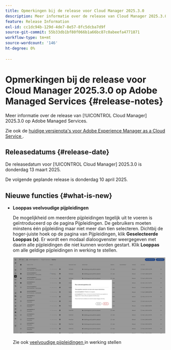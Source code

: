```yaml
---
title: Opmerkingen bij de release voor Cloud Manager 2025.3.0
description: Meer informatie over de release van Cloud Manager 2025.3.0 op Adobe Managed Services.
feature: Release Information
exl-id: cc1dc94b-129d-4de7-8e57-8fc5dcba7d9f
source-git-commit: 55b33db1bf80f066b1a66bc87c0abeefa4771871
workflow-type: tm+mt
source-wordcount: '146'
ht-degree: 0%

---
```


# Opmerkingen bij de release voor Cloud Manager 2025.3.0 op Adobe Managed Services {#release-notes}

<!-- RELEASE WIKI  https://wiki.corp.adobe.com/display/DMSArchitecture/Cloud+Manager+2025.02.0+Release -->

Meer informatie over de release van [!UICONTROL Cloud Manager] 2025.3.0 op Adobe Managed Services.

Zie ook de [ huidige versienota&#39;s voor Adobe Experience Manager as a Cloud Service ](https://experienceleague.adobe.com/en/docs/experience-manager-cloud-service/content/release-notes/home).

## Releasedatums {#release-date}

De releasedatum voor [!UICONTROL Cloud Manager] 2025.3.0 is donderdag 13 maart 2025.

De volgende geplande release is donderdag 10 april 2025.

## Nieuwe functies {#what-is-new}

* **Looppas veelvoudige pijpleidingen**

  De mogelijkheid om meerdere pijpleidingen tegelijk uit te voeren is geïntroduceerd op de pagina Pijpleidingen. De gebruikers moeten minstens één pijpleiding maar niet meer dan tien selecteren. Dichtbij de hoger-juiste hoek op de pagina van Pijpleidingen, klik **Geselecteerde Looppas (x)**. Er wordt een modaal dialoogvenster weergegeven met daarin alle pijpleidingen die niet kunnen worden gestart. Klik **Looppas** om alle geldige pijpleidingen in werking te stellen.

  ![ Looppas geselecteerde de dialoogdoos van pijpleidingen ](/help/release-notes/assets/run-selected-pipelines.png)

  Zie ook [ veelvoudige pijpleidingen ](/help/using/managing-pipelines.md#run-multiple-pipelines) in werking stellen


<!--
## Early adoption program {#early-adoption}

Be a part of Cloud Manager's early adoption program and have a chance to test upcoming features.

### Self-service Service Pack updates for AMS Cloud Manager customers 

As part of the early adopters program, Adobe Managed Services Cloud Manager customers can now perform self-service service pack updates through the **Cloud Manager** user interface. This feature is currently available *only for development environments* and includes limited error reporting for failures.  

Customers can check for service pack updates on the **Program Overview** page under the **Environments** section (**three-dot menu**).

![Check for updates menu option](/help/release-notes/assets/check-for-updates-1.png)

![Update Service Pack dialog box](/help/release-notes/assets/check-for-updates-2.png)

The installation and upgrade process can be tracked on the **Activity** page. 

Once the process is complete, customers must **approve the execution** for the service pack upgrade to finalize successfully.

![Approve service page update](/help/release-notes/assets/check-for-updates-3.png)

If you are interested in testing this new feature and sharing your feedback, contact your Adobe Customer Success Engineer.

See also [Service Pack Updates for Development Environments - Early Adopter](/help/using/service-packs-environments.md).
-->



<!-- ## Bug fixes {#bug-fixes}

* A

Known Issues {#known-issues}

* A -->
